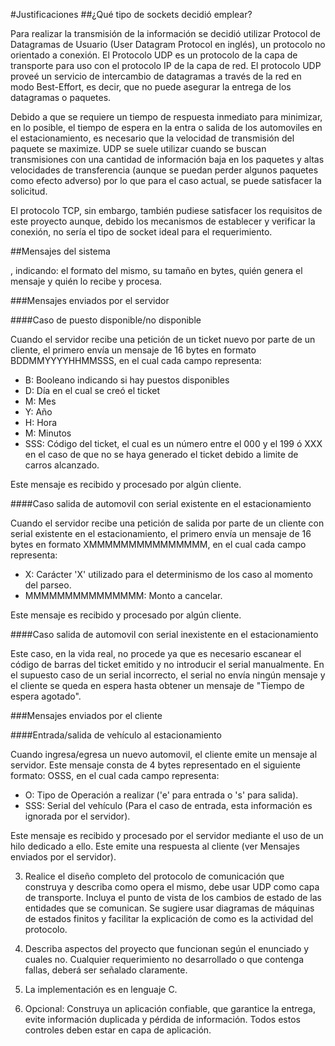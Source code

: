 #Justificaciones
##¿Qué tipo de sockets decidió emplear?

Para realizar la transmisión de la información se decidió utilizar Protocol de Datagramas de Usuario (User Datagram Protocol en inglés), un protocolo no orientado a conexión. El Protocolo UDP es un protocolo de la capa de transporte para uso con el protocolo IP de la capa de red. El protocolo UDP proveé un servicio de intercambio de datagramas a través de la red en modo Best-Effort, es decir, que no puede asegurar la entrega de los datagramas o paquetes. 

Debido a que se requiere un tiempo de respuesta inmediato para minimizar, en lo posible, el tiempo de espera en la entra o salida de los automoviles en el estacionamiento, es necesario que la velocidad de transmisión del paquete se maximize. UDP se suele utilizar cuando se buscan transmisiones con una cantidad de información baja en los paquetes y altas velocidades de transferencia (aunque se puedan perder algunos paquetes como efecto adverso) por lo que para el caso actual, se puede satisfacer la solicitud. 

El protocolo TCP, sin embargo, también pudiese satisfacer los requisitos de este proyecto aunque, debido los mecanismos de establecer y verificar la conexión, no sería el tipo de socket ideal para el requerimiento.

##Mensajes del sistema

, indicando: el formato del mismo,
su tamaño en bytes, quién genera el mensaje y quién lo recibe y procesa.

###Mensajes enviados por el servidor

####Caso de puesto disponible/no disponible

Cuando el servidor recibe una petición de un ticket nuevo por parte de un cliente, el primero envía un mensaje de 16 bytes en formato BDDMMYYYYHHMMSSS, en el cual cada campo representa:

* B: Booleano indicando si hay puestos disponibles
* D: Día en el cual se creó el ticket
* M: Mes
* Y: Año
* H: Hora
* M: Minutos
* SSS: Código del ticket, el cual es un número entre el 000 y el 199 ó XXX en el caso de que no se haya generado el ticket debido a limite de carros alcanzado.

Este mensaje es recibido y procesado por algún cliente.

####Caso salida de automovil con serial existente en el estacionamiento

Cuando el servidor recibe una petición de salida por parte de un cliente con serial existente en el estacionamiento, el primero envía un mensaje de 16 bytes en formato XMMMMMMMMMMMMMMM, en el cual cada campo representa:

* X: Carácter 'X' utilizado para el determinismo de los caso al momento del parseo.
* MMMMMMMMMMMMMMM: Monto a cancelar.

Este mensaje es recibido y procesado por algún cliente.

####Caso salida de automovil con serial inexistente en el estacionamiento

Este caso, en la vida real, no procede ya que es necesario escanear el código de barras del ticket emitido y no introducir el serial manualmente. En el supuesto caso de un serial incorrecto, el serial no envía ningún mensaje y el cliente se queda en espera hasta obtener un mensaje de "Tiempo de espera agotado".

###Mensajes enviados por el cliente

####Entrada/salida de vehículo al estacionamiento

Cuando ingresa/egresa un nuevo automovil, el cliente emite un mensaje al servidor. Este mensaje consta de 4 bytes representado en el siguiente formato: OSSS, en el cual cada campo representa:

* O:   Tipo de Operación a realizar ('e' para entrada o 's' para salida).
* SSS: Serial del vehículo (Para el caso de entrada, esta información es ignorada por el servidor). 

Este mensaje es recibido y procesado por el servidor mediante el uso de un hilo dedicado a ello. Este emite una respuesta al cliente (ver Mensajes enviados por el servidor).


3. Realice el diseño completo del protocolo de comunicación que construya y
describa como opera el mismo, debe usar UDP como capa de transporte.
Incluya el punto de vista de los cambios de estado de las entidades que se
comunican. Se sugiere usar diagramas de máquinas de estados finitos y
facilitar la explicación de como es la actividad del protocolo.

4. Describa aspectos del proyecto que funcionan según el enunciado y cuales
no. Cualquier requerimiento no desarrollado o que contenga fallas, deberá
ser señalado claramente.

5. La implementación es en lenguaje C.

6. Opcional: Construya un aplicación confiable, que garantice la entrega, evite
información duplicada y pérdida de información. Todos estos controles
deben estar en capa de aplicación.